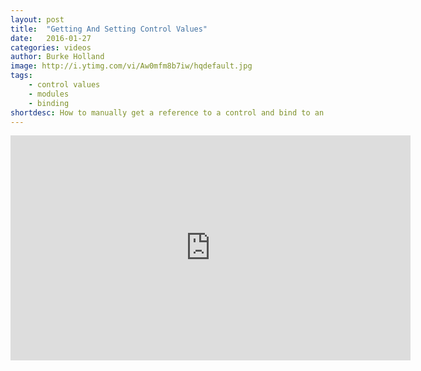 ```yaml
---
layout: post
title:  "Getting And Setting Control Values"
date:   2016-01-27
categories: videos
author: Burke Holland
image: http://i.ytimg.com/vi/Aw0mfm8b7iw/hqdefault.jpg
tags: 
    - control values
    - modules
    - binding
shortdesc: How to manually get a reference to a control and bind to an event or change a control value.
---
```

<iframe width="640" height="360" src="https://www.youtube.com/embed/Aw0mfm8b7iw" frameborder="0" allowfullscreen></iframe>